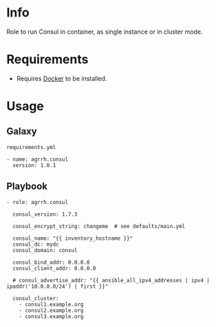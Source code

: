 # Info

Role to run Consul in container, as single instance or in cluster mode.

# Requirements

- Requires [Docker](https://www.docker.com/) to be installed.

# Usage

## Galaxy

`requirements.yml`

```
- name: agrrh.consul
  version: 1.0.1
```

## Playbook

```
- role: agrrh.consul

  consul_version: 1.7.3

  consul_encrypt_string: changeme  # see defaults/main.yml

  consul_name: "{{ inventory_hostname }}"
  consul_dc: mydc
  consul_domain: consul

  consul_bind_addr: 0.0.0.0
  consul_client_addr: 0.0.0.0

  # consul_advertise_addr: "{{ ansible_all_ipv4_addresses | ipv4 | ipaddr('10.0.0.0/24') | first }}"

  consul_cluster:
    - consul1.example.org
    - consul2.example.org
    - consul3.example.org
```
